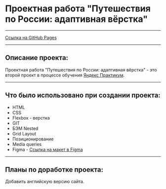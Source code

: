 # Проектная работа "Путешествия по России: адаптивная вёрстка"

---

[Ссылка на GitHub Pages](https://elijyus.github.io/russian-travel/index.html)

---

## Описание проекта:

Проектная работа "Путешествия по России: адаптивная вёрстка" - это второй проект в процессе обучения [Яндекс Практикум](https://practicum.yandex.ru/).

---

## Что было использовано при создании проекта:

- HTML
- CSS
- Flexbox - верстка
- GIT
- БЭМ Nested
- Grid Layout
- Позиционирование
- Media queries
- Figma - [Ссылка на макет в Figma](https://www.figma.com/file/5S2WSbEFL6awjVWJ0NWL8Q/Sprint-3_-Russia-_-desktop-mobile?node-id=28503%3A0)

---

## Планы по доработке проекта:

Добавить английскую версию сайта.
